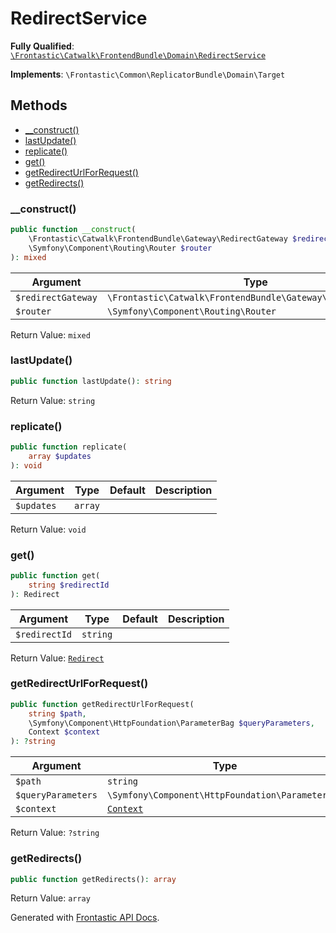 #  RedirectService

**Fully Qualified**: [`\Frontastic\Catwalk\FrontendBundle\Domain\RedirectService`](../../../../src/php/FrontendBundle/Domain/RedirectService.php)

**Implements**: `\Frontastic\Common\ReplicatorBundle\Domain\Target`

## Methods

* [__construct()](#__construct)
* [lastUpdate()](#lastupdate)
* [replicate()](#replicate)
* [get()](#get)
* [getRedirectUrlForRequest()](#getredirecturlforrequest)
* [getRedirects()](#getredirects)

### __construct()

```php
public function __construct(
    \Frontastic\Catwalk\FrontendBundle\Gateway\RedirectGateway $redirectGateway,
    \Symfony\Component\Routing\Router $router
): mixed
```

Argument|Type|Default|Description
--------|----|-------|-----------
`$redirectGateway`|`\Frontastic\Catwalk\FrontendBundle\Gateway\RedirectGateway`||
`$router`|`\Symfony\Component\Routing\Router`||

Return Value: `mixed`

### lastUpdate()

```php
public function lastUpdate(): string
```

Return Value: `string`

### replicate()

```php
public function replicate(
    array $updates
): void
```

Argument|Type|Default|Description
--------|----|-------|-----------
`$updates`|`array`||

Return Value: `void`

### get()

```php
public function get(
    string $redirectId
): Redirect
```

Argument|Type|Default|Description
--------|----|-------|-----------
`$redirectId`|`string`||

Return Value: [`Redirect`](Redirect.md)

### getRedirectUrlForRequest()

```php
public function getRedirectUrlForRequest(
    string $path,
    \Symfony\Component\HttpFoundation\ParameterBag $queryParameters,
    Context $context
): ?string
```

Argument|Type|Default|Description
--------|----|-------|-----------
`$path`|`string`||
`$queryParameters`|`\Symfony\Component\HttpFoundation\ParameterBag`||
`$context`|[`Context`](../../ApiCoreBundle/Domain/Context.md)||

Return Value: `?string`

### getRedirects()

```php
public function getRedirects(): array
```

Return Value: `array`

Generated with [Frontastic API Docs](https://github.com/FrontasticGmbH/apidocs).
